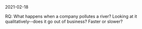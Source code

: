 2021-02-18

RQ: What happens when a company pollutes a river? Looking at it qualitatively--does it go out of business? Faster or slower?